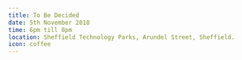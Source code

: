 ```yaml
---
title: To Be Decided
date: 5th November 2018
time: 6pm till 8pm
location: Sheffield Technology Parks, Arundel Street, Sheffield.
icon: coffee
---
```


